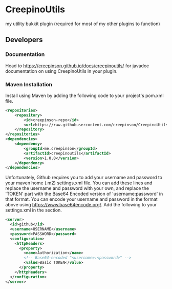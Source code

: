 # CreepinoUtils
 my utility bukkit plugin (required for most of my other plugins to function)



## Developers
### Documentation
Head to 
https://creepinson.github.io/docs/creepinoutils/
for javadoc documentation on using CreepinoUtils in your plugin.
### Maven Installation
Install using Maven by
adding the following code to your project's pom.xml file.
```xml
<repositories>
    <repository>
        <id>creepinson-repo</id>
        <url>https://raw.githubusercontent.com/creepinson/CreepinoUtils/master/Repository</url>
    </repository>
</repositories>
<dependencies>
    <dependency>
        <groupId>me.creepinson</groupId>
        <artifactId>creepinoutils</artifactId>
        <version>1.0.0</version>
    </dependency>
</dependencies>
```
Unfortunately,
Github requires you to add your username and password to your maven home (.m2) settings.xml file. 
You can add these lines and replace the username and password with your own, and replace the 'TOKEN' part with 
the Base64 Encoded version of 'username:password' in that format.
You can encode your username and password in the format above using https://www.base64encode.org/.
Add the following to your settings.xml in the <servers> section.
```xml
<server>
  <id>github</id>
  <username>USERNAME</username>
  <password>PASSWORD</password>
  <configuration>
    <httpHeaders>
      <property>
        <name>Authorization</name>
        <!-- Base64-encoded "<username>:<password>" -->
        <value>Basic TOKEN</value>
      </property>
    </httpHeaders>
  </configuration>
</server>
```
